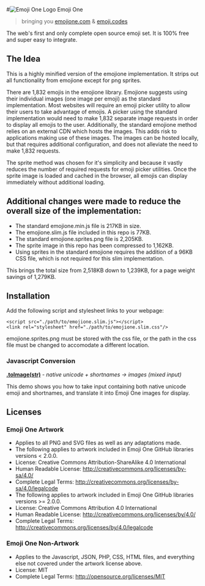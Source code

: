 #![Emoji One Logo](http://git.emojione.com/assets/logo.png) Emoji One 
> bringing you [emojione.com](http://emojione.com/) & [emoji.codes](http://emoji.codes/)

The web's first and only complete open source emoji set. It is 100% free and super easy to integrate.



## The Idea

This is a highly minified version of the emojione implementation. It strips out all functionality from emojione except for png sprites. 

There are 1,832 emojis in the emojione library. Emojione suggests using their individual images (one image per emoji) as the standard implementation. Most websites will require an emoji picker utility to allow their users to take advantage of emojis. A picker using the standard implementation would need to make 1,832 separate image requests in order to display all emojis to the user. Additionally, the standard emojione method relies on an external CDN which hosts the images. This adds risk to applications making use of these images. The images can be hosted locally, but that requires additional configuration, and does not alleviate the need to make 1,832 requests.

The sprite method was chosen for it's simplicity and because it vastly reduces the number of required requests for emoji picker utilities. Once the sprite image is loaded and cached in the browser, all emojis can display immediately without additional loading.  

## Additional changes were made to reduce the overall size of the implementation:

*  The standard emojione.min.js file is 217KB in size. 
  *  The emojione.slim.js file included in this repo is 77KB.
*  The standard emojione.sprites.png file is 2,205KB. 
  *  The sprite image in this repo has been compressed to 1,162KB.
*  Using sprites in the standard emojione requires the addition of a 96KB CSS file, which is not required for this slim implementation.

This brings the total size from 2,518KB down to 1,239KB, for a page weight savings of 1,279KB.


## Installation
Add the following script and stylesheet links to your webpage:
```
<script src="./path/to/emojione.slim.js"></script>
<link rel="stylesheet" href="./path/to/emojione.slim.css"/>
```
emojione.sprites.png must be stored with the css file, or the path in the css file must be changed to accomodate a different location.




### Javascript Conversion

**[.toImage\(str\)](http://git.emojione.com/demos/latest/jstoimage.html)** - _native unicode + shortnames -> images (mixed input)_

This demo shows you how to take input containing both native unicode emoji and shortnames, and translate it into Emoji One images for display.



## Licenses

### Emoji One Artwork

*  Applies to all PNG and SVG files as well as any adaptations made.
*  The following applies to artwork included in Emoji One GitHub libraries versions < 2.0.0.
  *  License: Creative Commons Attribution-ShareAlike 4.0 International
  *  Human Readable License: http://creativecommons.org/licenses/by-sa/4.0/
  *  Complete Legal Terms: http://creativecommons.org/licenses/by-sa/4.0/legalcode
*  The following applies to artwork included in Emoji One GitHub libraries versions >= 2.0.0.
  *  License: Creative Commons Attribution 4.0 International
  *  Human Readable License: http://creativecommons.org/licenses/by/4.0/
  *  Complete Legal Terms: http://creativecommons.org/licenses/by/4.0/legalcode


### Emoji One Non-Artwork

*  Applies to the Javascript, JSON, PHP, CSS, HTML files, and everything else not covered under the artwork license above.
*  License: MIT
*  Complete Legal Terms: http://opensource.org/licenses/MIT
